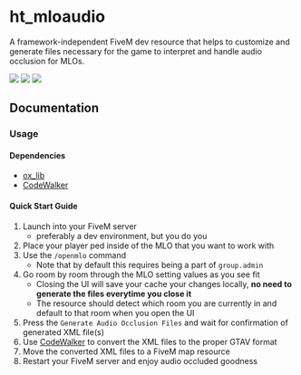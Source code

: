 # ht_mloaudio

A framework-independent FiveM dev resource that helps to customize and generate files necessary for the game to interpret and handle audio occlusion for MLOs.

![](https://img.shields.io/github/downloads/hedgehog-technologies/ht_mloaudio/total?logo=github)
![](https://img.shields.io/github/downloads/hedgehog-technologies/ht_mloaudio/latest/total?logo=github)
![](https://img.shields.io/github/v/release/hedgehog-technologies/ht_mloaudio?logo=github)

## Documentation

### Usage

#### Dependencies

- [ox_lib](https://github.com/overextended/ox_lib)
- [CodeWalker](https://github.com/dexyfex/CodeWalker)

#### Quick Start Guide

1. Launch into your FiveM server
   - preferably a dev environment, but you do you
2. Place your player ped inside of the MLO that you want to work with
3. Use the `/openmlo` command
   - Note that by default this requires being a part of `group.admin`
4. Go room by room through the MLO setting values as you see fit
   - Closing the UI will save your cache your changes locally, **no need to generate the files everytime you close it**
   - The resource should detect which room you are currently in and default to that room when you open the UI
5. Press the `Generate Audio Occlusion Files` and wait for confirmation of generated XML file(s)
6. Use [CodeWalker](https://github.com/dexyfex/CodeWalker) to convert the XML files to the proper GTAV format
7. Move the converted XML files to a FiveM map resource
8. Restart your FiveM server and enjoy audio occluded goodness
